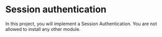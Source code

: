 # Session authentication

In this project, you will implement a Session Authentication. You are not allowed to install any other module.